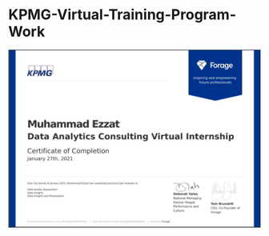 # KPMG-Virtual-Training-Program-Work
![Certificate](https://github.com/MuhammadEzzatHBK/KPMG-Virtual-Training-Program-Work/blob/main/kpmg.jpg)
